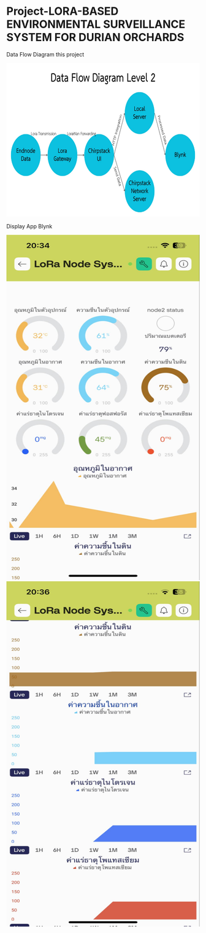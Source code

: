 # Project-LORA-BASED ENVIRONMENTAL SURVEILLANCE SYSTEM FOR DURIAN ORCHARDS

Data Flow Diagram this project

<img src="https://github.com/MrArmiami/Project-install/blob/main/dataflowdiagram.jpg?raw=true" alt="Display Web Blynk" width="1200" height="400">



Display App Blynk

<div align="center">
  <img src="https://github.com/MrArmiami/Project-install/blob/main/webblynk.jpg?raw=true" alt="Display Web Blynk" width="600" height="900">
</div>

<div align="center">
 <img src="https://github.com/MrArmiami/Project-install/blob/main/webblynk2.jpg?raw=true" alt="Display Web Blynk" width="600" height="900">
</div>


